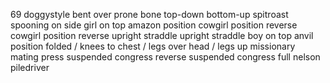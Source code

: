 69
doggystyle
bent over
prone bone
top-down bottom-up
spitroast
spooning
on side
girl on top
amazon position
cowgirl position
reverse cowgirl position
reverse upright straddle
upright straddle
boy on top
anvil position
folded / knees to chest / legs over head / legs up
missionary
mating press
suspended congress
reverse suspended congress
full nelson
piledriver
